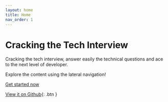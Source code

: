 ```yaml
---
layout: home
title: Home
nav_order: 1
---
```


# Cracking the Tech Interview

Cracking the tech interview, answer easily the technical questions and ace to the next level of developer.

Explore the content using the lateral navigation!

<a href="#" id="menu-button" class="btn btn-purple site-button">Get started now<use xlink:href="#svg-menu"></use></a>

[View it on Github](https://github.com/ftuyama/cracking-the-tech-interview){: .btn }
